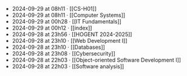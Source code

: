 - 2024-09-29 at 08h11 · [[CS-H01]]
- 2024-09-29 at 08h11 · [[Computer Systems]]
- 2024-09-29 at 00h28 · [[IT Fundamentals]]
- 2024-09-29 at 00h12 · [[index]]
- 2024-09-28 at 23h56 · [[HOGENT 2024-2025]]
- 2024-09-28 at 23h10 · [[Web Development I]]
- 2024-09-28 at 23h10 · [[Databases]]
- 2024-09-28 at 23h08 · [[Cybersecurity]]
- 2024-09-28 at 22h03 · [[Object-oriented Software Development I]]
- 2024-09-28 at 22h03 · [[Software analysis]]
